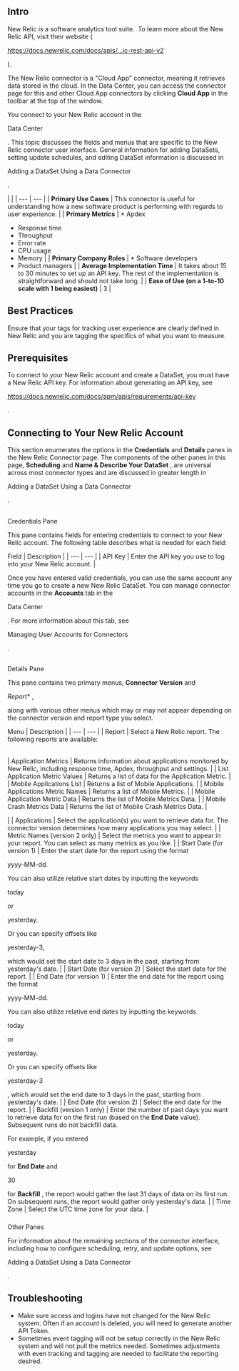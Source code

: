 

Intro
-------

New Relic is a software analytics tool suite.  To learn more about the New Relic API, visit their website (

https://docs.newrelic.com/docs/apis/...ic-rest-api-v2

).


 The New Relic connector is a "Cloud App" connector, meaning it retrieves data stored in the cloud. In the Data Center, you can access the connector page for this and other Cloud App connectors by clicking
 **Cloud App**
 in the toolbar at the top of the window.


 You connect to your New Relic account in the

Data Center

. This topic discusses the fields and menus that are specific to the New Relic connector user interface. General information for adding DataSets, setting update schedules, and editing DataSet information is discussed in

Adding a DataSet Using a Data Connector

.

  |  |
| --- | --- |
|
**Primary Use Cases**
 |
 This connector is useful for understanding how a new software product is performing with regards to user experience.
  |
|
**Primary Metrics**
 | * Apdex
* Response time
* Throughput
* Error rate
* CPU usage
* Memory
 |
|
**Primary Company Roles**
 | * Software developers
* Product managers
 |
|
**Average Implementation Time**
 |
 It takes about 15 to 30 minutes to set up an API key. The rest of the implementation is straightforward and should not take long.
  |
|
**Ease of Use (on a 1-to-10 scale with 1 being easiest)**
 |
 3
  |

Best Practices
----------------

Ensure that your tags for tracking user experience are clearly defined in New Relic and you are tagging the specifics of what you want to measure.


 Prerequisites
---------------

To connect to your New Relic account and create a DataSet, you must have a New Relic API key. For information about generating an API key, see

https://docs.newrelic.com/docs/apm/apis/requirements/api-key

.


 Connecting to Your New Relic Account
--------------------------------------

This section enumerates the options in the
 **Credentials**
 and
 **Details**
 panes in the New Relic Connector page. The components of the other panes in this page,
 **Scheduling**
 and
 **Name & Describe Your DataSet**
 , are universal across most connector types and are discussed in greater length in

Adding a DataSet Using a Data Connector

.

##
 Credentials Pane

This pane contains fields for entering credentials to connect to your New Relic account. The following table describes what is needed for each field:


 Field
  |
 Description
  |
| --- | --- |
|
 API Key
  |
 Enter the API key you use to log into your New Relic account.
  |

Once you have entered valid credentials, you can use the same account any time you go to create a new New Relic DataSet. You can manage connector accounts in the
 **Accounts**
 tab in the

Data Center

. For more information about this tab, see

Managing User Accounts for Connectors

.

##
 Details Pane

This pane contains two primary menus,
 **Connector Version**
 and

*Report**
 ,

along with various other menus which may or may not appear depending on the connector version and report type you select.


 Menu
  |
 Description
  |
| --- | --- |
|
 Report
  |
 Select a New Relic report. The following reports are available:


|  |  |
| --- | --- |
|
 Application Metrics
  |
 Returns information about applications monitored by New Relic, including response time, Apdex, throughput and settings.
  |
|
 List Application Metric Values
  |
 Returns a list of data for the Application Metric.
  |
|
 Mobile Applications List
  |
 Returns a list of Mobile Applications.
  |
|
 Mobile Applications Metric Names
  |
 Returns a list of Mobile Metrics.
  |
|
 Mobile Application Metric Data
  |
 Returns the list of Mobile Metrics Data.
  |
|
 Mobile Crash Metrics Data
  |
 Returns the list of Mobile Crash Metrics Data.
  |


 |
|
 Applications
  |
 Select the application(s) you want to retrieve data for. The connector version determines how many applications you may select.
  |
|
 Metric Names (version 2 only)
  |
 Select the metrics you want to appear in your report. You can select as many metrics as you like.
  |
|
 Start Date (for version 1)
  |
 Enter the start date for the report using the format

yyyy-MM-dd.

You can also utilize relative start dates by inputting the keywords

today

or

yesterday.

Or you can specify offsets like

yesterday-3,

which would set the start date to 3 days in the past, starting from yesterday's date.
  |
|
 Start Date (for version 2)
  |
 Select the start date for the report.
  |
|
 End Date (for version 1)
  |
 Enter the end date for the report using the format

yyyy-MM-dd.

You can also utilize relative end dates by inputting the keywords

today

or

yesterday.

Or you can specify offsets like

yesterday-3

, which would set the end date to 3 days in the past, starting from yesterday's date.
  |
|
 End Date (for version 2)
  |
 Select the end date for the report.
  |
|
 Backfill (version 1 only)
  |
 Enter the number of past days you want to retrieve data for on the first run (based on the
 **End Date**
 value). Subsequent runs do not backfill data.


 For example, if you entered

yesterday

for
 **End Date**
 and

30

for
 **Backfill**
 , the report would gather the last 31 days of data on its first run. On subsequent runs, the report would gather only yesterday's data.
  |
|
 Time Zone
  |
 Select the UTC time zone for your data.
  |


###
 Other Panes

For information about the remaining sections of the connector interface, including how to configure scheduling, retry, and update options, see

Adding a DataSet Using a Data Connector

.


 Troubleshooting
-----------------


* Make sure access and logins have not changed for the New Relic system. Often if an account is deleted, you will need to generate another API Token.
* Sometimes event tagging will not be setup correctly in the New Relic system and will not pull the metrics needed. Sometimes adjustments with even tracking and tagging are needed to facilitate the reporting desired.


